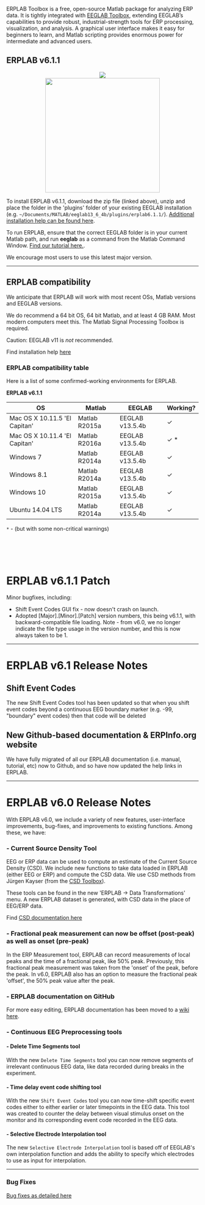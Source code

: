 
ERPLAB Toolbox is a free, open-source Matlab package for analyzing ERP data.  It is tightly integrated with [EEGLAB Toolbox](http://sccn.ucsd.edu/eeglab/), extending EEGLAB’s capabilities to provide robust, industrial-strength tools for ERP processing, visualization, and analysis.  A graphical user interface makes it easy for beginners to learn, and Matlab scripting provides enormous power for intermediate and advanced users.

## ERPLAB v6.1.1

<p align="center" >
  <a href="https://github.com/lucklab/erplab/releases/download/6.1.1/erplab6.1.1.zip"><img src="https://cloud.githubusercontent.com/assets/8988119/8532773/873b2af0-23e5-11e5-9869-c900726713a2.jpg">
<br/>

  <img src="https://cloud.githubusercontent.com/assets/5808953/8663301/1ff9a26a-297e-11e5-9e15-a7085569058f.png" width=300px >
 </a>
</p>

To install ERPLAB v6.1.1, download the zip file (linked above), unzip and place the folder in the 'plugins' folder of your existing EEGLAB installation (e.g.  `~/Documents/MATLAB/eeglab13_6_4b/plugins/erplab6.1.1/`). [Additional installation help can be found here](https://github.com/lucklab/erplab/wiki/Installation).

To run ERPLAB, ensure that the correct EEGLAB folder is in your current Matlab path, and run **eeglab** as a command from the Matlab Command Window. [Find our tutorial here.](http://erpinfo.org/erplab/erplab-documentation).

We encourage most users to use this latest major version.

---

## ERPLAB compatibility

We anticipate that ERPLAB will work with most recent OSs, Matlab versions and EEGLAB versions.

We do recommend a 64 bit OS, 64 bit Matlab, and at least 4 GB RAM. Most modern computers meet this. The Matlab Signal Processing Toolbox is required.

Caution: EEGLAB v11 is _not_ recommended.

Find installation help [here](http://erpinfo.org/erplab)

### ERPLAB compatibility table

Here is a list of some confirmed-working environments for ERPLAB.

**ERPLAB v6.1.1**

| **OS** | **Matlab** | **EEGLAB** | Working? |
| --- | --- | --- | --- |
| Mac OS X 10.11.5 'El Capitan' | Matlab R2015a | EEGLAB v13.5.4b | ✓ |
| Mac OS X 10.11.4 'El Capitan' | Matlab R2016a | EEGLAB v13.5.4b | ✓ * |
| Windows 7 | Matlab R2014a | EEGLAB v13.5.4b | ✓ |
| Windows 8.1 | Matlab R2014a | EEGLAB v13.5.4b | ✓ |
| Windows 10 | Matlab R2015a | EEGLAB v13.5.4b | ✓ |
| Ubuntu 14.04 LTS | Matlab R2014a | EEGLAB v13.5.4b | ✓ |

`*` - (but with some non-critical warnings)
<br/>
<br/>

## <br/>


# ERPLAB v6.1.1 Patch
Minor bugfixes, including:
- Shift Event Codes GUI fix - now doesn't crash on launch.
- Adopted [Major].[Minor].[Patch] version numbers, this being v6.1.1, with backward-compatible file loading. Note - from v6.0, we no longer indicate the file type usage in the version number, and this is now always taken to be 1.


-----
# ERPLAB v6.1 Release Notes

## Shift Event Codes
The new Shift Event Codes tool has been updated so that when you shift event codes beyond a continuous EEG boundary marker (e.g. -99, "boundary" event codes) then that code will be deleted

## New Github-based documentation & ERPInfo.org website
We have fully migrated of all our ERPLAB documentation (i.e. manual, tutorial, etc) now to Github, and so have now updated the help links in ERPLAB.


-----


# ERPLAB v6.0 Release Notes

With ERPLAB v6.0, we include a variety of new features, user-interface improvements, bug-fixes, and improvements to existing functions. Among these, we have:


### - Current Source Density Tool

EEG or ERP data can be used to compute an estimate of the Current Source Density (CSD). We include new functions to take data loaded in ERPLAB (either EEG or ERP) and compute the CSD data. We use CSD methods from Jürgen Kayser (from the [CSD Toolbox](http://psychophysiology.cpmc.columbia.edu/Software/CSDtoolbox/)).

These tools can be found in the new 'ERPLAB -> Data Transformations' menu. A new ERPLAB dataset is generated, with CSD data in the place of EEG/ERP data.

Find [CSD documentation here](https://github.com/lucklab/erplab/wiki/Current-Source-Density-(CSD)-tool)


### - Fractional peak measurement can now be offset (post-peak) as well as onset (pre-peak)

In the ERP Measurement tool, ERPLAB can record measurements of local peaks and the time of a fractional peak, like 50% peak. Previously, this fractional peak measurement was taken from the 'onset' of the peak, before the peak. In v6.0, ERPLAB also has an option to measure the fractional peak 'offset', the 50% peak value after the peak.


### - ERPLAB documentation on GitHub

For more easy editing, ERPLAB documentation has been moved to a [wiki here](https://github.com/lucklab/erplab/wiki).

### - Continuous EEG Preprocessing tools

#### - Delete Time Segments tool
With the new `Delete Time Segments` tool you can now remove segments of irrelevant continuous EEG data, like data recorded during breaks in the experiment.

#### - Time delay event code shifting tool
With the new `Shift Event Codes` tool you can now time-shift specific event codes either to either earlier or later timepoints in the EEG data. This tool was created to counter the delay between visual stimulus onset on the monitor and its corresponding event code recorded in the EEG data.

#### - Selective Electrode Interpolation tool
The new `Selective Electrode Interpolation` tool is based off of EEGLAB's own interpolation function and adds the ability to specify which electrodes to use as input for interpolation.


----
### Bug Fixes

[Bug fixes as detailed here](https://github.com/lucklab/erplab/issues?utf8=%E2%9C%93&q=is%3Aissue+is%3Aclosed)
